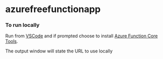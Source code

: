 # azurefreefunctionapp


### To run locally
Run from [VSCode](https://code.visualstudio.com/) and if prompted choose to install [Azure Function Core Tools](https://docs.microsoft.com/en-us/azure/azure-functions/functions-run-local?tabs=windows%2Ccsharp%2Cbash). 

The output window will state the URL to use locally